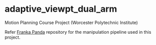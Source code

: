 # adaptive_viewpt_dual_arm

Motion Planning Course Project (Worcester Polytechnic Institute)

Refer [Franka Panda](https://github.com/cdbharath/franka_panda "Franka Panda") repository for the manipulation pipeline used in this project.
